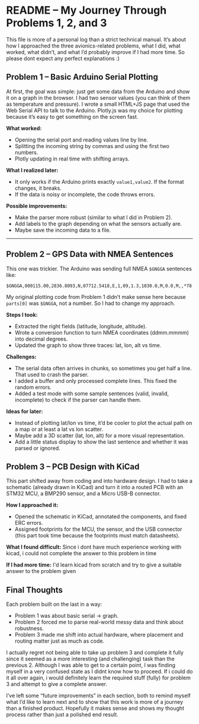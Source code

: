 # README – My Journey Through Problems 1, 2, and 3

This file is more of a personal log than a strict technical manual. It’s about how I approached the three avionics-related problems, what I did, what worked, what didn’t, and what I’d probably improve if I had more time.
So please dont expect any perfect explanations :)

## Problem 1 – Basic Arduino Serial Plotting
At first, the goal was simple: just get some data from the Arduino and show it on a graph in the browser. I had two sensor values (you can think of them as temperature and pressure). I wrote a small HTML+JS page that used the Web Serial API to talk to the Arduino. Plotly.js was my choice for plotting because it’s easy to get something on the screen fast.

**What worked:**
* Opening the serial port and reading values line by line.
* Splitting the incoming string by commas and using the first two numbers.
* Plotly updating in real time with shifting arrays.

**What I realized later:**
* It only works if the Arduino prints exactly `value1,value2`. If the format changes, it breaks.
* If the data is noisy or incomplete, the code throws errors.

**Possible improvements:**
* Make the parser more robust (similar to what I did in Problem 2).
* Add labels to the graph depending on what the sensors actually are.
* Maybe save the incoming data to a file.

---

## Problem 2 – GPS Data with NMEA Sentences
This one was trickier. The Arduino was sending full NMEA `$GNGGA` sentences like:

```
$GNGGA,000115.00,2836.8093,N,07712.5418,E,1,09,1.3,1030.0,M,0.0,M,,*78
```

My original plotting code from Problem 1 didn’t make sense here because `parts[0]` was `$GNGGA`, not a number. So I had to change my approach.

**Steps I took:**
* Extracted the right fields (latitude, longitude, altitude).
* Wrote a conversion function to turn NMEA coordinates (ddmm.mmmm) into decimal degrees.
* Updated the graph to show three traces: lat, lon, alt vs time.

**Challenges:**
* The serial data often arrives in chunks, so sometimes you get half a line. That used to crash the parser.
* I added a buffer and only processed complete lines. This fixed the random errors.
* Added a test mode with some sample sentences (valid, invalid, incomplete) to check if the parser can handle them.

**Ideas for later:**
* Instead of plotting lat/lon vs time, it’d be cooler to plot the actual path on a map or at least a lat vs lon scatter.
* Maybe add a 3D scatter (lat, lon, alt) for a more visual representation.
* Add a little status display to show the last sentence and whether it was parsed or ignored.

## Problem 3 – PCB Design with KiCad
This part shifted away from coding and into hardware design. I had to take a schematic (already drawn in KiCad) and turn it into a routed PCB with an STM32 MCU, a BMP290 sensor, and a Micro USB-B connector.

**How I approached it:**

* Opened the schematic in KiCad, annotated the components, and fixed ERC errors.
* Assigned footprints for the MCU, the sensor, and the USB connector (this part took time because the footprints must match datasheets).

**What I found difficult:**
Since i dont have much experience working with kicad, i could not complete the answer to this problem in time

**If I had more time:**
I'd learn kicad from scratch and try to give a suitable answer to the problem given

## Final Thoughts
Each problem built on the last in a way:

* Problem 1 was about basic serial → graph.
* Problem 2 forced me to parse real-world messy data and think about robustness.
* Problem 3 made me shift into actual hardware, where placement and routing matter just as much as code.

I actually regret not being able to take up problem 3 and complete it fully since it seemed as a more interesting (and challenging) task than the previous 2.
Although I was able to get to a certain point, I was finding myself in a very confused state as I didnt know how to proceed.
If i could do it all over again, i would definitely learn the required stuff (fully) for problem 3 and attempt to give a complete answer.

I’ve left some “future improvements” in each section, both to remind myself what I’d like to learn next and to show that this work is more of a journey than a finished product. Hopefully it makes sense and shows my thought process rather than just a polished end result.
